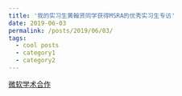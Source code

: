 ```yaml
---
title: '我的实习生黄翰贤同学获得MSRA的优秀实习生专访'
date: 2019-06-03
permalink: /posts/2019/06/03/
tags:
  - cool posts
  - category1
  - category2
---
```


[微软学术合作](https://mp.weixin.qq.com/s/Zs_CWN-y0_QKS-fXwJrKhA)